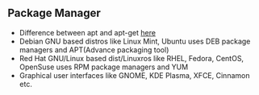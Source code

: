 ## Package Manager
 - Difference between apt and apt-get [here](https://itsfoss.com/apt-vs-apt-get-difference/)
 - Debian GNU based distros like Linux Mint, Ubuntu uses DEB package managers and APT(Advance packaging tool)
 - Red Hat GNU/Linux based dist/Linuxros like RHEL, Fedora, CentOS, OpenSuse uses RPM package managers and YUM
 - Graphical user interfaces like GNOME, KDE Plasma, XFCE, Cinnamon etc. 

